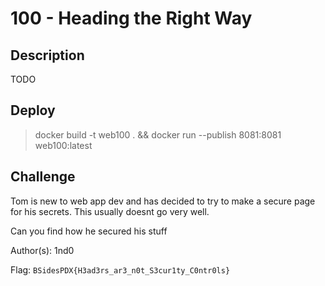 # 100 - Heading the Right Way

## Description

TODO


## Deploy

> docker build -t web100 . && docker run --publish 8081:8081 web100:latest


## Challenge

Tom is new to web app dev and has decided to try to make a secure page for his secrets. This usually doesnt go very well.

Can you find how he secured his stuff

Author(s): 1nd0

Flag: `BSidesPDX{H3ad3rs_ar3_n0t_S3cur1ty_C0ntr0ls}`

